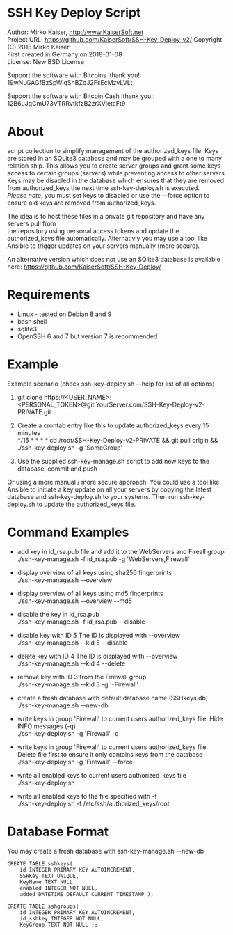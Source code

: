 
SSH Key Deploy Script
=====================
Author: Mirko Kaiser, http://www.KaiserSoft.net   
Project URL: https://github.com/KaiserSoft/SSH-Key-Deploy-v2/
Copyright (C) 2018 Mirko Kaiser    
First created in Germany on 2018-01-08    
License: New BSD License

Support the software with Bitcoins !thank you!: 	 19wNLGAGfBzSpWiqShBZdJ2FsEcMzvLVLt

Support the software with Bitcoin Cash !thank you!:  12B6uJgCmU73VTRRvtkfzB2zrXVjetcFt9


# About #
script collection to simplify management of the authorized_keys file. Keys are stored in an SQLite3 
database and may be grouped with a one to many relation ship. This allows you to create server groups 
and grant some keys access to certain groups (servers) while preventing access to other servers.
Keys may be disabled in the database which ensures that they are removed from authorized_keys the 
next time ssh-key-deploy.sh is executed.    
*Please note*, you must set keys to disabled or use the --force option to ensure old keys are removed 
from authorized_keys.

The idea is to host these files in a private git repository and have any servers pull from  
the repository using personal access tokens and update the authorized_keys file automatically.
Alternativly you may use a tool like Ansible to trigger updates on your servers manually (more secure).

An alternative version which does not use an SQlite3 database is available here: https://github.com/KaiserSoft/SSH-Key-Deploy/


# Requirements #
* Linux - tested on Debian 8 and 9
* bash shell
* sqlite3
* OpenSSH 6 and 7 but version 7 is recommended


# Example #
Example scenario (check ssh-key-deploy.sh --help for list of all options)
1) git clone https://<USER_NAME>:<PERSONAL_TOKEN>@git.YourServer.com/SSH-Key-Deploy-v2-PRIVATE.git

2) Create a crontab entry like this to update authorized_keys every 15 minutes    
	*/15 * * * *  cd /root/SSH-Key-Deploy-v2-PRIVATE && git pull origin && ./ssh-key-deploy.sh -g 'SomeGroup'

3) Use the supplied ssh-key-manage.sh script to add new keys to the database, commit and push


Or using a more manual / more secure approach. You could use a tool like Ansible to initiate a key update 
on all your servers by copying the latest database and ssh-key-deploy.sh to your systems. 
Then run ssh-key-deploy.sh to update the authorized_keys file.

    
    
# Command Examples #
* add key in id_rsa.pub file and add it to the WebServers and Fireall group    
./ssh-key-manage.sh -f id_rsa.pub -g 'WebServers,Firewall'

* display overview of all keys using sha256 fingerprints    
./ssh-key-manage.sh --overview

* display overview of all keys using md5 fingerprints   
./ssh-key-manage.sh --overview --md5

* disable the key in id_rsa.pub    
./ssh-key-manage.sh -f id_rsa.pub --disable

* disable key with ID 5 The ID is displayed with --overview    
./ssh-key-manage.sh --kid 5 --disable

* delete key with ID 4 The ID is displayed with --overview    
./ssh-key-manage.sh --kid 4 --delete

* remove key with ID 3 from the Firewall group    
./ssh-key-manage.sh --kid 3 -g '-Firewall'

* create a fresh database with default database name (SSHkeys.db)    
./ssh-key-manage.sh --new-db

* write keys in group 'Firewall' to current users authorized_keys file. Hide INFO messages (-q)    
./ssh-key-deploy.sh -g 'Firewall' -q

* write keys in group 'Firewall' to current users authorized_keys file. Delete file first to ensure it only contains keys from the database    
./ssh-key-deploy.sh -g 'Firewall' --force

* write all enabled keys to current users authorized_keys file    
./ssh-key-deploy.sh

* write all enabled keys to the file specified with -f    
./ssh-key-deploy.sh -f /etc/ssh/authorized_keys/root

   
   
   
# Database Format #
You may create a fresh database with ssh-key-manage.sh --new-db

 	CREATE TABLE sshkeys(
		id INTEGER PRIMARY KEY AUTOINCREMENT,
		SSHKey TEXT UNIQUE,
		KeyName TEXT NULL,
		enabled INTEGER NOT NULL,
		added DATETIME DEFAULT CURRENT_TIMESTAMP );

 	CREATE TABLE sshgroups(
		id INTEGER PRIMARY KEY AUTOINCREMENT,
		id_sshkey INTEGER NOT NULL,
		KeyGroup TEXT NOT NULL );


